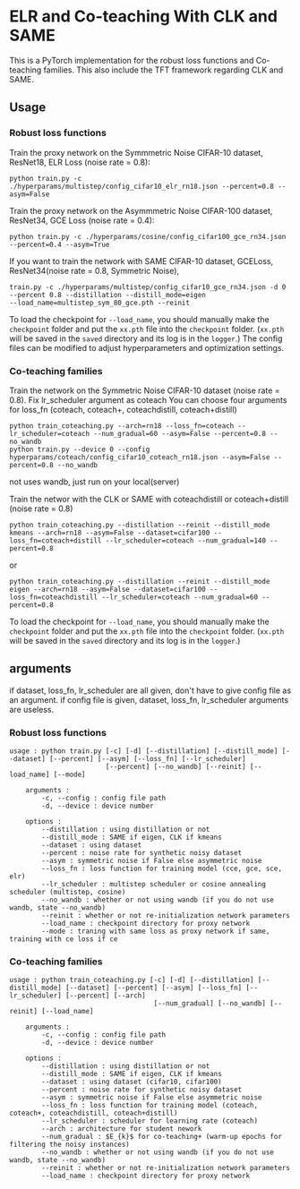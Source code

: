 # ELR and Co-teaching With CLK and SAME
This is a PyTorch implementation for the robust loss functions and Co-teaching families.
This also include the TFT framework regarding CLK and SAME.

## Usage
### Robust loss functions
Train the proxy network on the Symmmetric Noise CIFAR-10 dataset, ResNet18, ELR Loss (noise rate = 0.8):

```
python train.py -c ./hyperparams/multistep/config_cifar10_elr_rn18.json --percent=0.8 --asym=False
```

Train the proxy network on the Asymmmetric Noise CIFAR-100 dataset, ResNet34, GCE Loss (noise rate = 0.4):

```
python train.py -c ./hyperparams/cosine/config_cifar100_gce_rn34.json --percent=0.4 --asym=True
```

If you want to train the network with SAME CIFAR-10 dataset, GCELoss, ResNet34(noise rate = 0.8, Symmetric Noise),

```
train.py -c ./hyperparams/multistep/config_cifar10_gce_rn34.json -d 0 --percent 0.8 --distillation --distill_mode=eigen 
--load_name=multistep_sym_80_gce.pth --reinit
```
To load the checkpoint for `--load_name`, you should manually make the `checkpoint` folder and put the `xx.pth` file into the `checkpoint` folder.
(`xx.pth` will be saved in the `saved` directory and its log is in the `logger`.)
The config files can be modified to adjust hyperparameters and optimization settings. 

### Co-teaching families
Train the network on the Symmetric Noise CIFAR-10 dataset (noise rate = 0.8). Fix lr_scheduler argument as coteach
You can choose four arguments for loss_fn (coteach, coteach+, coteachdistill, coteach+distill)
```
python train_coteaching.py --arch=rn18 --loss_fn=coteach --lr_scheduler=coteach --num_gradual=60 --asym=False --percent=0.8 --no_wandb
python train.py --device 0 --config hyperparams/coteach/config_cifar10_coteach_rn18.json --asym=False --percent=0.8 --no_wandb
```
not uses wandb, just run on your local(server)

Train the networ with the CLK or SAME with coteachdistill or coteach+distill (noise rate = 0.8)
```
python train_coteaching.py --distillation --reinit --distill_mode kmeans --arch=rn18 --asym=False --dataset=cifar100 --loss_fn=coteach+distill --lr_scheduler=coteach --num_gradual=140 --percent=0.8 
```
or
```
python train_coteaching.py --distillation --reinit --distill_mode eigen --arch=rn18 --asym=False --dataset=cifar100 --loss_fn=coteachdistill --lr_scheduler=coteach --num_gradual=60 --percent=0.8 
```
To load the checkpoint for `--load_name`, you should manually make the `checkpoint` folder and put the `xx.pth` file into the `checkpoint` folder.
(`xx.pth` will be saved in the `saved` directory and its log is in the `logger`.)
## arguments
if dataset, loss_fn, lr_scheduler are all given, don't have to give config file as an argument.
if config file is given, dataset, loss_fn, lr_scheduler arguments are useless.

### Robust loss functions

```
usage : python train.py [-c] [-d] [--distillation] [--distill_mode] [--dataset] [--percent] [--asym] [--loss_fn] [--lr_scheduler] 
                        [--percent] [--no_wandb] [--reinit] [--load_name] [--mode]

    arguments : 
        -c, --config : config file path
        -d, --device : device number
        
    options :
        --distillation : using distillation or not
        --distill_mode : SAME if eigen, CLK if kmeans
        --dataset : using dataset
        --percent : noise rate for synthetic noisy dataset
        --asym : symmetric noise if False else asymmetric noise
        --loss_fn : loss function for training model (cce, gce, sce, elr)
        --lr_scheduler : multistep scheduler or cosine annealing scheduler (multistep, cosine)
        --no_wandb : whether or not using wandb (if you do not use wandb, state --no_wandb)
        --reinit : whether or not re-initialization network parameters
        --load_name : checkpoint directory for proxy network
        --mode : traning with same loss as proxy network if same, training with ce loss if ce
```

### Co-teaching families

```
usage : python train_coteaching.py [-c] [-d] [--distillation] [--distill_mode] [--dataset] [--percent] [--asym] [--loss_fn] [--lr_scheduler] [--percent] [--arch] 
                                    [--num_gradual] [--no_wandb] [--reinit] [--load_name]

    arguments : 
        -c, --config : config file path
        -d, --device : device number
        
    options :
        --distillation : using distillation or not
        --distill_mode : SAME if eigen, CLK if kmeans
        --dataset : using dataset (cifar10, cifar100)
        --percent : noise rate for synthetic noisy dataset
        --asym : symmetric noise if False else asymmetric noise
        --loss_fn : loss function for training model (coteach, coteach+, coteachdistill, coteach+distill)
        --lr_scheduler : scheduler for learning rate (coteach)
        --arch : architecture for student nework
        --num_gradual : $E_{k}$ for co-teaching+ (warm-up epochs for filtering the noisy instances)
        --no_wandb : whether or not using wandb (if you do not use wandb, state --no_wandb)
        --reinit : whether or not re-initialization network parameters
        --load_name : checkpoint directory for proxy network
```